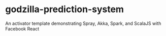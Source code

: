 # godzilla-prediction-system
An activator template demonstrating Spray, Akka, Spark, and ScalaJS with Facebook React
